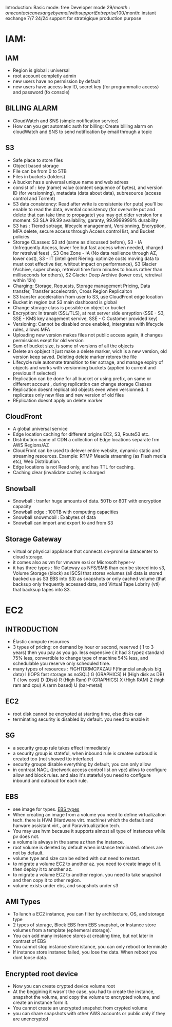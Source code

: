 Introduction:
Basic mode: free
Developer mode 29$/month: one contact can exange by email with support
Entreprise 100$/month: instant exchange 7/7 24/24 support for stratégique production purpose

# IAM:
## IAM
- Region is global : universal
- root account completly admin
- new users have no permission by default
- new users have access key ID, secret key (for programmatic access) and password (fo console)

## BILLING ALARM
- CloudWatch and SNS (simple notification service)
- How can you get automatic auth for billing: Create billing alarm on cloudWatch and SNS  to send notification by email through a topic

## S3
- Safe place to store files
- Object based storage
- File can be from 0 to 5TB
- Files in buckets (folders)
- A bucket has a universal unique name and web adress
- consist of : key (name) value (content sequence of bytes), and version ID (for versionning), metadata (data about data), subresource (access control and Torrent)
- S3 data consistency:  Read after write is consistente (for puts) you'll be enable to read the data, evential consistency (for overwrite put and delete that can take time to propagate) you may get older version for a moment.
S3 SLA 99.99 availability, garanty, 99.9999999% durability
- S3 has : Tiered sotrage, lifecycle management, Versionning, Encryption, MFA delete, secure access through Access control list, and Bucket policies
- Storage CLasses: S3 std (same as discussed before), S3 - IA (Infrequently Access, lower fee but fast access when needed, charged for retreival fees) , S3 One Zone - IA (No data resilience through AZ, lower cost), S3 - IT (intelligent Riering: optimize costs moving data to must cost effective tier, whitout impact on performance), S3 Glacier (Archive, super cheap, retreival time form minutes to hours rather than milliseconds for others), S2 Glacier Deep Archive (lower cost, retreival within 12h)
- Charging: Storage, Requests, Storage  management Pricing, Data transfer, Transfer accelecratin, Cross Region Replicaiton
- S3 transfer acceleration from user to S3, use CloudFront edge location
- Bucket in region but S3 main dashboard is global
- Change storage class is possible on object or bucket
- Encryption: In transit (SSL/TLS), at rest server side enryption (SSE - S3, SSE - KMS key anagement servive, SSE - C Customer provided key)
- Versioning: Cannot be disabled once enabled, intergrates with lifecycle rules, allows MFA
- Uploading new version makes files not public access again, it changes permissions exept for old version
- Sum of bucket size, is some of versions of all the objects
- Delete an opbject it just make a delete marker, wich is a new version, old version keep saved. Deleting delete marker retores the file
- Lifecycle rule automate transition to tier sotrage, and manage expiry of objects and works with versionning buckets (applied to current and previous if selected)
- Replication can be done for all bucket or using prefix, on same or different account , during replication can change storage Classes
- Replication doesnt replicat old objects even when versionned. it replicates only new files and new version of old files
- REplication doesnt apply on delete marker

## CloudFront
- A global universal service
- Edge location caching for different origins EC2, S3, Route53 etc.
- Distribution name of CDN a collection of Edge locations separate frm AWS Regions/AZ
- CloudFront can be used to delever entire website, dynamic static and streaming resources. Example: RTMP Meadia straeming (as Flash media etc), Web Distribution.
- Edge locations is not Read only, and has TTL for caching.
- Caching clear (invalidate cache) is charged

## Snowball
- Snowball : tranfer huge amounts of data. 50Tb or 80T with encryption capacity
- Snowball edge : 100TB with computing capacities
- Snowball snowmobil : Exabytes of data
- Snowball can import and export to and from S3

## Storage Gateway
- virtual or physical appliance that connects on-promise datacenter to cloud storage.
- it comes also as vm for vmware exsi or Microsoft hyper-v
- it has three types : file Gateway as NFS/SMB than can be stored into s3, Volume Storage (block) as ISCSI that stores volumes (all data is stored backed up as S3 EBS into S3) as snapshots or only cached volume (that backsup only frequently accessed data, and Virtual Tape Lobriry (vtl) that backsup tapes into S3. 

# EC2
## INTRODUCTION
- Élastic compute resources
- 3 types of pricing: on demand by hour or second, reserved ( 1 to 3 years) then you pay as you go. less expensive ( it had 3 typez standard 75% less, convertible to change type of machine 54% less, and schedulable you reserve only scheduled time.
- many types of resources : FIGHTDRMCPXZAU F(financial analysis big data) I (IOPS fast storage as noSQL) G (GRAPHICS) H (High disk as DB) T ( low cost) D (Disk) R (High Ram) P (GRAPHICS) X (High RAM) Z (high ram and cpu) A (arm based) U (bar-metal)

## EC2
- root disk cannot be encrypted at starting time, else disks can
- terminating security is disabled by default. you need to enable it

## SG
- a security group rule takes effect immediately
- a security group is stateful, when inbound rule is createe outboud is created too (not showed tto interface)
- security groups disable everything by default, you can only allow
- in contrast NACL ((network access control list on vpc) allws to configure allow and block rules. and also it's stateful you need to configure inbound and outboud for each rule.

## EBS
- see image for types. [EBS types](https://github.com/saberkan/AWS/blob/master/Screenshot_2019-11-14-09-06-32-690_com.udemy.android.jpg)
- When creating an image from a volume you need to define virtualization tech. there is HVM (Hardware virt. machine) which the default and harware assistant virt., and Paravirtualization tech. 
- You may use hvm because it supports almost all type of instances while pv does not. 
- a volume is always in the same az than the instance. 
- root volume is deleted by default when instance terminated. others are not by default.
- volume type and size can be edited with out need to restart. 
- to migrate a volume EC2 to another az. you need to create image of it. then deploy it to another az. 
- to migrate a volume EC2 to another region. you need to take snapshot and then copy it to other region. 
- volume exists under ebs, and snapshots under s3

## AMI Types
- To lunch a EC2 instance, you can filter by architecture, OS, and storage type
- 2 types of storage, Block EBS from EBS snapshot, or Instance store volumes from a template (ephemeral storage).`
- You can add many instance stores at creating time, but not later in contrast of EBS
- You cannot stop instance store istance, you can only reboot or terminate
- If instance store instanec failed, you lose the data. When reboot you dont loose data.

## Encrypted root device
- Now you can create crypted device volume root
- At the beggining it wasn't the case, you had to create the instance, snapshot the volume, and copy the volume to encrypted volume, and create an instance form it.
- You cannot create an uncrypted snapshot from crypted volume
- you can share snapshots with other AWS accounts or public only if they are unencrypted

